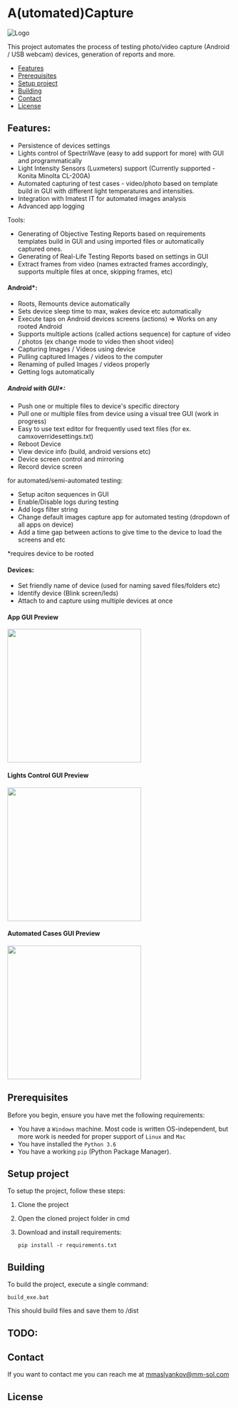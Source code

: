 # A(utomated)Capture

![Logo](https://github.com/ttodorov9/acapture/blob/master/images/automated-video-testing-header.png?raw=true "Logo Header")

This project automates the process of testing photo/video capture (Android / USB webcam) devices, generation of reports and more. 

  * [Features](#features)
  * [Prerequisites](#prerequisites)
  * [Setup project](#setup-project)
  * [Building](#building)
  * [Contact](#contact)
  * [License](#license)

## Features:
- Persistence of devices settings
- Lights control of SpectriWave (easy to add support for more) with GUI and programmatically
- Light Intensity Sensors (Luxmeters) support (Currently supported - Konita Minolta CL-200A)
- Automated capturing of test cases - video/photo based on template build in GUI with different light temperatures and intensities.
- Integration with Imatest IT for automated images analysis
- Advanced app logging

Tools:
- Generating of Objective Testing Reports based on requirements templates build in GUI and using imported files or automatically captured ones. 
- Generating of Real-Life Testing Reports based on settings in GUI
- Extract frames from video (names extracted frames accordingly, supports multiple files at once, skipping frames, etc)

#### Android*:
- Roots, Remounts device automatically
- Sets device sleep time to max, wakes device etc automatically
- Execute taps on Android devices screens (actions) => Works on any rooted Android
- Supports multiple actions (called actions sequence) for capture of video / photos (ex change mode to video then shoot video)
- Capturing Images / Videos using device
- Pulling captured Images / videos to the computer
- Renaming of pulled Images / videos properly
- Getting logs automatically

##### Android with GUI*:
- Push one or multiple files to device's specific directory
- Pull one or multiple files from device using a visual tree GUI (work in progress)
- Easy to use text editor for frequently used text files (for ex. camxoverridesettings.txt)
- Reboot Device
- View device info (build, android versions etc)
- Device screen control and mirroring
- Record device screen

for automated/semi-automated testing:

- Setup aciton sequences in GUI
- Enable/Disable logs during testing
- Add logs filter string
- Change default images capture app for automated testing (dropdown of all apps on device)
- Add a time gap between actions to give time to the device to load the screens and etc

*requires device to be rooted

#### Devices:
- Set friendly name of device (used for naming saved files/folders etc)
- Identify device (Blink screen/leds)
- Attach to and capture using multiple devices at once

#### App GUI Preview

<img src="https://github.com/ttodorov9/acapture/blob/master/README/Beta/app-screenshot.jpg?raw=true" width="300">

#### Lights Control GUI Preview

<img src="https://github.com/ttodorov9/acapture/blob/master/README/Beta/lights-test-screenshot.jpg?raw=true" width="300">

#### Automated Cases GUI Preview

<img src="https://github.com/ttodorov9/acapture/blob/master/README/Beta/Automated-cases-gui.jpg?raw=true" width="300">

## Prerequisites

Before you begin, ensure you have met the following requirements:
<!--- These are just example requirements. Add, duplicate or remove as required --->
* You have a `Windows` machine. 
Most code is written OS-independent, but more work is needed for proper support of `Linux` and `Mac`
* You have installed the `Python 3.6`
* You have a working `pip` (Python Package Manager).

## Setup project

To setup the project, follow these steps:

1. Clone the project

2. Open the cloned project folder in cmd

3. Download and install requirements:
    ```
    pip install -r requirements.txt
    ```

## Building

To build the project, execute a single command:

```
build_exe.bat
```
This should build files and save them to /dist

## TODO:


## Contact

If you want to contact me you can reach me at mmaslyankov@mm-sol.com

## License
<!--- If you're not sure which open license to use see https://choosealicense.com/--->
